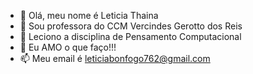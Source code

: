 - 👋 Olá, meu nome é Leticia Thaina
- 👀 Sou professora do CCM Vercindes Gerotto dos Reis
- 🌱 Leciono a disciplina de Pensamento Computacional
- 💞️ Eu AMO o que faço!!!
- 📫 Meu email é leticiabonfogo762@gmail.com

<!---
leticiathaina/leticiathaina is a ✨ special ✨ repository because its `README.md` (this file) appears on your GitHub profile.
You can click the Preview link to take a look at your changes.
--->
